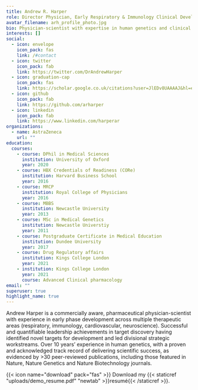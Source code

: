 ```yaml
---
title: Andrew R. Harper
role: Director Physician, Early Respiratory & Immunology Clinical Development
avatar_filename: arh_profile_photo.jpg
bio: Physician-scientist with expertise in human genetics and clinical development
interests: []
social:
  - icon: envelope
    icon_pack: fas
    link: /#contact
  - icon: twitter
    icon_pack: fab
    link: https://twitter.com/DrAndrewHarper
  - icon: graduation-cap
    icon_pack: fas
    link: https://scholar.google.co.uk/citations?user=JlEDv8UAAAAJ&hl=en
  - icon: github
    icon_pack: fab
    link: https://github.com/arharper
  - icon: linkedin
    icon_pack: fab
    link: https://www.linkedin.com/harperar
organizations:
  - name: AstraZeneca
    url: ""
education:
  courses:
    - course: DPhil in Medical Sciences
      institution: University of Oxford
      year: 2020
    - course: HBX Credentials of Readiness (CORe)
      institution: Harvard Business School
      year: 2016
    - course: MRCP
      institution: Royal College of Physicians
      year: 2016
    - course: MBBS
      institution: Newcastle University
      year: 2013
    - course: MSc in Medical Genetics
      institution: Newcastle Universtiy
      year: 2011
    - course: Postgraduate Certificate in Medical Education
      institution: Dundee University
      year: 2017
    - course: Drug Regulatory affairs
      institution: Kings College London
      year: 2021
    - institution: Kings College London
      year: 2021
      course: Advanced Clinical pharmacology
email: ""
superuser: true
highlight_name: true
---
```

Andrew Harper is a commercially aware, pharmaceutical physician-scientist with experience in early phase development across multiple therapeutic areas (respiratory, immunology, cardiovascular, neuroscience). Successful and quantifiable leadership achievements in target discovery having identified novel targets for development and led divisional strategic workstreams. Over 10 years’ experience in human genetics, with a proven and acknowledged track record of delivering scientific success, as evidenced by >30 peer-reviewed publications, including those featured in Nature, Nature Genetics and Nature Biotechnology journals.

{{< icon name="download" pack="fas" >}} Download my {{< staticref "uploads/demo_resume.pdf" "newtab" >}}resumé{{< /staticref >}}.
